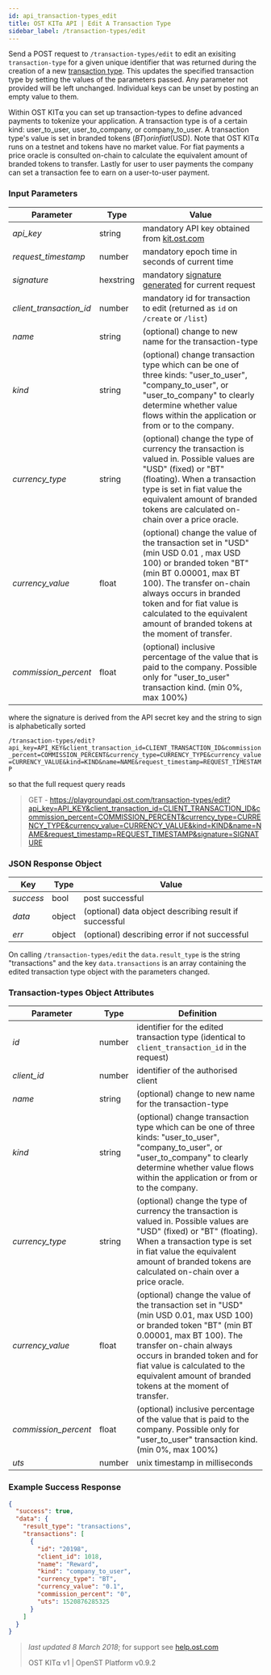 ```yaml
---
id: api_transaction-types_edit
title: OST KIT⍺ API | Edit A Transaction Type
sidebar_label: /transaction-types/edit
---
```


Send a POST request to `/transaction-types/edit` to edit an exisiting `transaction-type` for a given unique identifier that was returned during the creation of a new [transaction type](api_transaction-types_create.html). This updates the specified transaction type by setting the values of the parameters passed. Any parameter not provided will be left unchanged. Individual keys can be unset by posting an empty value to them.

Within OST KIT⍺ you can set up transaction-types to define advanced payments to tokenize your application. A transaction type is of a certain kind: user_to_user, user_to_company, or company_to_user. A transaction type's value is set in branded tokens ($BT) or in fiat ($USD). Note that OST KIT⍺ runs on a testnet and tokens have no market value. For fiat payments a price oracle is consulted on-chain to calculate the equivalent amount of branded tokens to transfer. Lastly for user to user payments the company can set a transaction fee to earn on a user-to-user payment.

### Input Parameters
| Parameter           | Type   | Value                                               |
|---------------------|--------|-----------------------------------------------------|
| _api_key_           | string    | mandatory API key obtained from [kit.ost.com](https://kit.ost.com) |
| _request_timestamp_ | number    | mandatory epoch time in seconds of current time |
| _signature_         | hexstring | mandatory [signature generated]() for current request |
| _client_transaction_id_ | number | mandatory id for transaction to edit (returned as `id` on `/create` or `/list`) |  
| _name_              | string    | (optional) change to new name for the transaction-type |
| _kind_              | string    | (optional) change transaction type which can be one of three kinds:  "user_to_user", "company_to_user", or "user_to_company" to clearly determine whether value flows within the application or from or to the company. |
| _currency_type_     | string    | (optional) change the type of currency the transaction is valued in. Possible values are "USD" (fixed) or "BT" (floating).  When a transaction type is set in fiat value the equivalent amount of branded tokens are calculated on-chain over a price oracle. |
| _currency_value_    | float  | (optional) change the value of the transaction set in "USD" (min USD 0.01 , max USD 100) or branded token "BT" (min BT 0.00001, max BT 100).  The transfer on-chain always occurs in branded token and for fiat value is calculated to the equivalent amount of branded tokens at the moment of transfer. |
| _commission_percent_ | float  | (optional) inclusive percentage of the value that is paid to the company. Possible only for "user_to_user" transaction kind. (min 0%, max 100%) |


where the signature is derived from the API secret key and the string to sign is alphabetically sorted

`/transaction-types/edit?api_key=API_KEY&client_transaction_id=CLIENT_TRANSACTION_ID&commission_percent=COMMISSION_PERCENT&currency_type=CURRENCY_TYPE&currency_value=CURRENCY_VALUE&kind=KIND&name=NAME&request_timestamp=REQUEST_TIMESTAMP`

so that the full request query reads

> GET - https://playgroundapi.ost.com/transaction-types/edit?api_key=API_KEY&client_transaction_id=CLIENT_TRANSACTION_ID&commission_percent=COMMISSION_PERCENT&currency_type=CURRENCY_TYPE&currency_value=CURRENCY_VALUE&kind=KIND&name=NAME&request_timestamp=REQUEST_TIMESTAMP&signature=SIGNATURE

### JSON Response Object

| Key        | Type   | Value      |
|------------|--------|------------|
| _success_  | bool   | post successful |
| _data_     | object | (optional) data object describing result if successful   |
| _err_      | object | (optional) describing error if not successful |

On calling `/transaction-types/edit` the `data.result_type` is the string "transactions" and the key `data.transactions` is an array containing the edited transaction type object with the parameters changed.

### Transaction-types Object Attributes

| Parameter           | Type   | Definition  |
|---------------------|--------|----------------------------------|
| _id_                | number | identifier for the edited transaction type (identical to `client_transaction_id` in the request) |
| _client_id_         | number | identifier of the authorised client |
| _name_              | string    | (optional) change to new name for the transaction-type |
| _kind_              | string    | (optional) change transaction type which can be one of three kinds:  "user_to_user", "company_to_user", or "user_to_company" to clearly determine whether value flows within the application or from or to the company. |
| _currency_type_     | string    | (optional) change the type of currency the transaction is valued in. Possible values are "USD" (fixed) or "BT" (floating).  When a transaction type is set in fiat value the equivalent amount of branded tokens are calculated on-chain over a price oracle. |
| _currency_value_    | float  | (optional) change the value of the transaction set in "USD" (min USD 0.01, max USD 100) or branded token "BT" (min BT 0.00001, max BT 100).  The transfer on-chain always occurs in branded token and for fiat value is calculated to the equivalent amount of branded tokens at the moment of transfer. |
| _commission_percent_ | float  | (optional) inclusive percentage of the value that is paid to the company. Possible only for "user_to_user" transaction kind. (min 0%, max 100%) |
| _uts_               | number | unix timestamp in  milliseconds |


### Example Success Response
```json
{
  "success": true,
  "data": {
    "result_type": "transactions",
    "transactions": [
      {
        "id": "20198",
        "client_id": 1018,
        "name": "Reward",
        "kind": "company_to_user",
        "currency_type": "BT",
        "currency_value": "0.1",
        "commission_percent": "0",
        "uts": 1520876285325
      }
    ]
  }
}
```

>_last updated 8 March 2018_; for support see [help.ost.com](help.ost.com)
>
> OST KIT⍺ v1 | OpenST Platform v0.9.2
